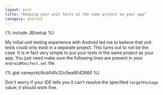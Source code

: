 ```yaml
---
layout: post
title: "Keeping your unit tests in the same project as your app"
category: android
---
```

{% include JB/setup %}

My initial unit testing experience with Android led me to believe that unit tests could only exist in a separate project. This turns out to not be the case. It is in fact very simple to put your tests in the same project as your app. You just need make sure the following lines are present in your `AndroidManifest.xml` file

{% gist vaneyckt/4cb54fc32c5ea9042660 %}

Don't worry if your IDE tells you it can't resolve the specified `targetPackage` value; it should work fine.
